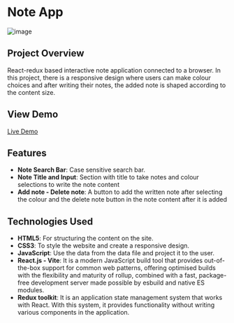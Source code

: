 # Note App
![image](https://github.com/user-attachments/assets/69663bc7-8ff7-446f-ae5a-7a172834838d)

## Project Overview 
React-redux based interactive note application connected to a browser. In this project, there is a responsive design where users can make colour choices and after writing their notes, the added note is shaped according to the content size.

## View Demo 
[Live Demo](https://patika-ders-icerik-wjkn.vercel.app/)

## Features
- **Note Search Bar**: Case sensitive search bar.
- **Note Title and Input**: Section with title to take notes and colour selections to write the note content
- **Add note - Delete note**: A button to add the written note after selecting the colour and the delete note button in the note content after it is added

## Technologies Used
- **HTML5**: For structuring the content on the site.
- **CSS3**: To style the website and create a responsive design.
- **JavaScript**: Use the data from the data file and project it to the user.
- **React.js - Vite**: It is a modern JavaScript build tool that provides out-of-the-box support for common web patterns, offering optimised builds with the flexibility and maturity of rollup, combined with a fast, package-free development server made possible by esbuild and native ES modules.
- **Redux toolkit**: It is an application state management system that works with React. With this system, it provides functionality without writing various components in the application.
